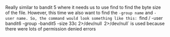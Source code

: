 Really similar to bandit 5 where it needs us to use find to find the byte size of the file. 
However, this time we also want to find the `-group name` and `-user name.
So, the command would look something like this:
`find / -user bandit6 -group -bandit5 -size 33c 2>/dev/null`
`2>/dev/null` is used because there were lots of permission denied errors